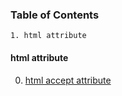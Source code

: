 ### Table of Contents
    1. html attribute

#### html attribute
0. [html accept attribute](http://stackoverflow.com/questions/181214/file-input-accept-attribute-is-it-useful)
